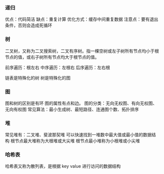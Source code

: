 ### 递归

优点：代码简洁
缺点：重复计算
优化方式：缓存中间重复数据
注意点：要有退出条件，否则会造成死循环

### 树

二叉树，又称为二叉搜索树，二叉有序树。指一棵空树或左子树所有节点均小于根节点的值，或右子树所有节点均大于根节点的值。

前序遍历：根左右
中序遍历：左根右
后序遍历：左右根

链表是特殊化的树
树是特殊化的图

### 图

图和树的区别是有环
图的属性有点和边。
图的分类：无向无权图、有向无权图、无向有权图
常见算法：最小生成树、最短路径、连通图个数、拓扑排序

### 堆

常见堆有：二叉堆、斐波那契堆
可以快速找到一堆数中最大值或最小值的数据结构
根节点最大堆称为大根堆或大尖堆
根节点最小堆称为小根堆或小尖堆

### 哈希表

哈希表又称为散列表，是根据 key value 进行访问的数据结构